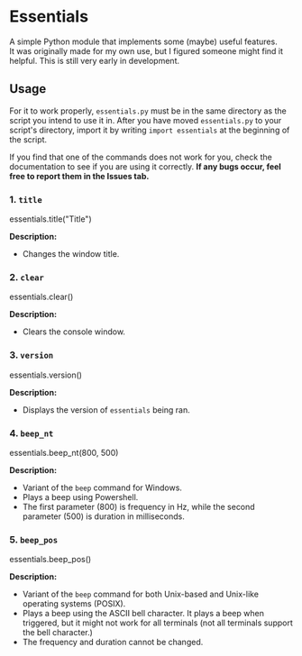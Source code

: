 # Essentials

A simple Python module that implements some (maybe) useful features.  
It was originally made for my own use, but I figured someone might find it helpful.
This is still very early in development.

## Usage

For it to work properly, `essentials.py` must be in the same directory as the script you intend to use it in.
After you have moved `essentials.py` to your script's directory, import it by writing `import essentials` at the beginning of the script.

If you find that one of the commands does not work for you, check the documentation to see if you are using it correctly.
**If any bugs occur, feel free to report them in the Issues tab.**

### 1. `title`
essentials.title("Title")

**Description:**  
- Changes the window title.

### 2. `clear`
essentials.clear()

**Description:**  
- Clears the console window.

### 3. `version`
essentials.version()

**Description:**  
- Displays the version of `essentials` being ran.

### 4. `beep_nt`
essentials.beep_nt(800, 500)

**Description:**
- Variant of the `beep` command for Windows.
- Plays a beep using Powershell.
- The first parameter (800) is frequency in Hz, while the second parameter (500) is duration in milliseconds.

### 5. `beep_pos`
essentials.beep_pos()

**Description:**
- Variant of the `beep` command for both Unix-based and Unix-like operating systems (POSIX).
- Plays a beep using the ASCII bell character. It plays a beep when triggered, but it might not work for all terminals (not all terminals support the bell character.)
- The frequency and duration cannot be changed.
